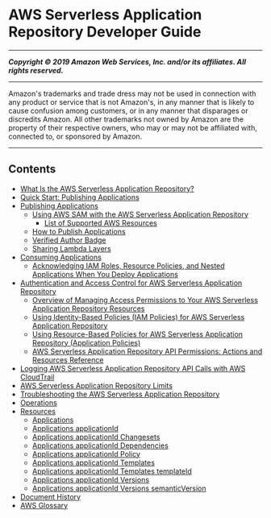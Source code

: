 # AWS Serverless Application Repository Developer Guide

-----
*****Copyright &copy; 2019 Amazon Web Services, Inc. and/or its affiliates. All rights reserved.*****

-----
Amazon's trademarks and trade dress may not be used in 
     connection with any product or service that is not Amazon's, 
     in any manner that is likely to cause confusion among customers, 
     or in any manner that disparages or discredits Amazon. All other 
     trademarks not owned by Amazon are the property of their respective
     owners, who may or may not be affiliated with, connected to, or 
     sponsored by Amazon.

-----
## Contents
+ [What Is the AWS Serverless Application Repository?](what-is-serverlessrepo.md)
+ [Quick Start: Publishing Applications](serverlessrepo-quick-start.md)
+ [Publishing Applications](serverlessrepo-publishing-applications.md)
   + [Using AWS SAM with the AWS Serverless Application Repository](using-aws-sam.md)
      + [List of Supported AWS Resources](list-supported-resources.md)
   + [How to Publish Applications](serverlessrepo-how-to-publish.md)
   + [Verified Author Badge](serverlessrepo-verified-author.md)
   + [Sharing Lambda Layers](sharing-lambda-layers.md)
+ [Consuming Applications](serverlessrepo-consuming-applications.md)
   + [Acknowledging IAM Roles, Resource Policies, and Nested Applications When You Deploy Applications](acknowledging-application-capabilities.md)
+ [Authentication and Access Control for AWS Serverless Application Repository](serverlessrepo-auth-and-access-control.md)
   + [Overview of Managing Access Permissions to Your AWS Serverless Application Repository Resources](access-control-overview.md)
   + [Using Identity-Based Policies (IAM Policies) for AWS Serverless Application Repository](access-control-identity-based.md)
   + [Using Resource-Based Policies for AWS Serverless Application Repository (Application Policies)](access-control-resource-based.md)
   + [AWS Serverless Application Repository API Permissions: Actions and Resources Reference](serverlessrepo-api-permissions-ref.md)
+ [Logging AWS Serverless Application Repository API Calls with AWS CloudTrail](logging-using-cloudtrail.md)
+ [AWS Serverless Application Repository Limits](limits.md)
+ [Troubleshooting the AWS Serverless Application Repository](troubleshooting.md)
+ [Operations](operations.md)
+ [Resources](resources.md)
   + [Applications](applications.md)
   + [Applications applicationId](applications-applicationid.md)
   + [Applications applicationId Changesets](applications-applicationid-changesets.md)
   + [Applications applicationId Dependencies](applications-applicationid-dependencies.md)
   + [Applications applicationId Policy](applications-applicationid-policy.md)
   + [Applications applicationId Templates](applications-applicationid-templates.md)
   + [Applications applicationId Templates templateId](applications-applicationid-templates-templateid.md)
   + [Applications applicationId Versions](applications-applicationid-versions.md)
   + [Applications applicationId Versions semanticVersion](applications-applicationid-versions-semanticversion.md)
+ [Document History](doc-history.md)
+ [AWS Glossary](glossary.md)